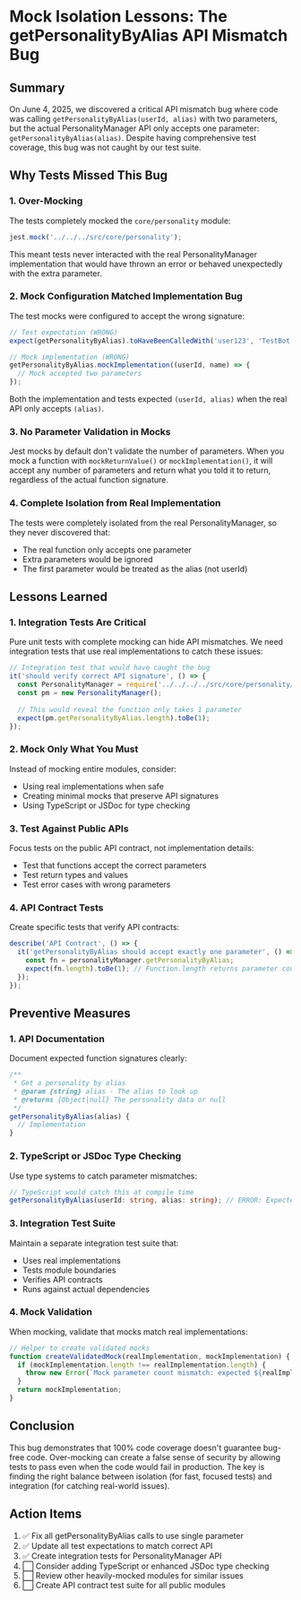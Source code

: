 # Mock Isolation Lessons: The getPersonalityByAlias API Mismatch Bug

## Summary

On June 4, 2025, we discovered a critical API mismatch bug where code was calling `getPersonalityByAlias(userId, alias)` with two parameters, but the actual PersonalityManager API only accepts one parameter: `getPersonalityByAlias(alias)`. Despite having comprehensive test coverage, this bug was not caught by our test suite.

## Why Tests Missed This Bug

### 1. Over-Mocking

The tests completely mocked the `core/personality` module:

```javascript
jest.mock('../../../src/core/personality');
```

This meant tests never interacted with the real PersonalityManager implementation that would have thrown an error or behaved unexpectedly with the extra parameter.

### 2. Mock Configuration Matched Implementation Bug

The test mocks were configured to accept the wrong signature:

```javascript
// Test expectation (WRONG)
expect(getPersonalityByAlias).toHaveBeenCalledWith('user123', 'TestBot');

// Mock implementation (WRONG)
getPersonalityByAlias.mockImplementation((userId, name) => {
  // Mock accepted two parameters
});
```

Both the implementation and tests expected `(userId, alias)` when the real API only accepts `(alias)`.

### 3. No Parameter Validation in Mocks

Jest mocks by default don't validate the number of parameters. When you mock a function with `mockReturnValue()` or `mockImplementation()`, it will accept any number of parameters and return what you told it to return, regardless of the actual function signature.

### 4. Complete Isolation from Real Implementation

The tests were completely isolated from the real PersonalityManager, so they never discovered that:
- The real function only accepts one parameter
- Extra parameters would be ignored
- The first parameter would be treated as the alias (not userId)

## Lessons Learned

### 1. Integration Tests Are Critical

Pure unit tests with complete mocking can hide API mismatches. We need integration tests that use real implementations to catch these issues:

```javascript
// Integration test that would have caught the bug
it('should verify correct API signature', () => {
  const PersonalityManager = require('../../../../src/core/personality/PersonalityManager');
  const pm = new PersonalityManager();
  
  // This would reveal the function only takes 1 parameter
  expect(pm.getPersonalityByAlias.length).toBe(1);
});
```

### 2. Mock Only What You Must

Instead of mocking entire modules, consider:
- Using real implementations when safe
- Creating minimal mocks that preserve API signatures
- Using TypeScript or JSDoc for type checking

### 3. Test Against Public APIs

Focus tests on the public API contract, not implementation details:
- Test that functions accept the correct parameters
- Test return types and values
- Test error cases with wrong parameters

### 4. API Contract Tests

Create specific tests that verify API contracts:

```javascript
describe('API Contract', () => {
  it('getPersonalityByAlias should accept exactly one parameter', () => {
    const fn = personalityManager.getPersonalityByAlias;
    expect(fn.length).toBe(1); // Function.length returns parameter count
  });
});
```

## Preventive Measures

### 1. API Documentation

Document expected function signatures clearly:

```javascript
/**
 * Get a personality by alias
 * @param {string} alias - The alias to look up
 * @returns {Object|null} The personality data or null
 */
getPersonalityByAlias(alias) {
  // Implementation
}
```

### 2. TypeScript or JSDoc Type Checking

Use type systems to catch parameter mismatches:

```typescript
// TypeScript would catch this at compile time
getPersonalityByAlias(userId: string, alias: string); // ERROR: Expected 1 argument
```

### 3. Integration Test Suite

Maintain a separate integration test suite that:
- Uses real implementations
- Tests module boundaries
- Verifies API contracts
- Runs against actual dependencies

### 4. Mock Validation

When mocking, validate that mocks match real implementations:

```javascript
// Helper to create validated mocks
function createValidatedMock(realImplementation, mockImplementation) {
  if (mockImplementation.length !== realImplementation.length) {
    throw new Error(`Mock parameter count mismatch: expected ${realImplementation.length}, got ${mockImplementation.length}`);
  }
  return mockImplementation;
}
```

## Conclusion

This bug demonstrates that 100% code coverage doesn't guarantee bug-free code. Over-mocking can create a false sense of security by allowing tests to pass even when the code would fail in production. The key is finding the right balance between isolation (for fast, focused tests) and integration (for catching real-world issues).

## Action Items

1. ✅ Fix all getPersonalityByAlias calls to use single parameter
2. ✅ Update all test expectations to match correct API
3. ✅ Create integration tests for PersonalityManager API
4. ⬜ Consider adding TypeScript or enhanced JSDoc type checking
5. ⬜ Review other heavily-mocked modules for similar issues
6. ⬜ Create API contract test suite for all public modules